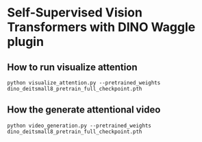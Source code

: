 # Self-Supervised Vision Transformers with DINO Waggle plugin

## How to run visualize attention

`python visualize_attention.py --pretrained_weights dino_deitsmall8_pretrain_full_checkpoint.pth`

## How the generate attentional video

`python video_generation.py --pretrained_weights dino_deitsmall8_pretrain_full_checkpoint.pth`

